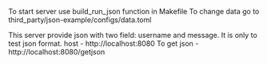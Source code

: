 To start server use build_run_json function in Makefile
To change data go to third_party/json-example/configs/data.toml

This server provide json with two field: username and message. It is only to test json format.
host - http://localhost:8080
To get json - http://localhost:8080/getjson